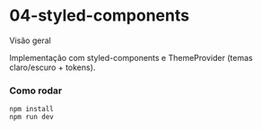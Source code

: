 # 04-styled-components
Visão geral

Implementação com styled-components e ThemeProvider (temas claro/escuro + tokens).

### Como rodar
```
npm install
npm run dev
